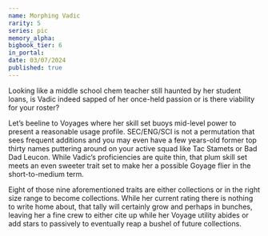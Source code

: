 ```yaml
---
name: Morphing Vadic
rarity: 5
series: pic
memory_alpha:
bigbook_tier: 6
in_portal:
date: 03/07/2024
published: true
---
```


Looking like a middle school chem teacher still haunted by her student loans, is Vadic indeed sapped of her once-held passion or is there viability for your roster?

Let’s beeline to Voyages where her skill set buoys mid-level power to present a reasonable usage profile. SEC/ENG/SCI is not a permutation that sees frequent additions and you may even have a few years-old former top thirty names puttering around on your active squad like Tac Stamets or Bad Dad Leucon. While Vadic’s proficiencies are quite thin, that plum skill set meets an even sweeter trait set to make her a possible Goyage flier in the short-to-medium term.

Eight of those nine aforementioned traits are either collections or in the right size range to become collections. While her current rating there is nothing to write home about, that tally will certainly grow and perhaps in bunches, leaving her a fine crew to either cite up while her Voyage utility abides or add stars to passively to eventually reap a bushel of future collections.
